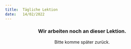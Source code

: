 ```yaml
---
title:  Tägliche Lektion
date:   14/02/2022
---
```


### <center>Wir arbeiten noch an dieser Lektion.</center>
<center>Bitte komme später zurück.</center>